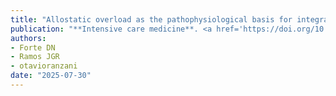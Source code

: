 ```yaml
---
title: "Allostatic overload as the pathophysiological basis for integrating palliative care in the Intensive Care Unit"
publication: "**Intensive care medicine**. <a href='https://doi.org/10.1007/s00134-025-08054-1' target='_blank' rel='noopener noreferrer'>10.1007/s00134-025-08054-1</a>"
authors:
- Forte DN
- Ramos JGR
- otavioranzani
date: "2025-07-30"
---
```

